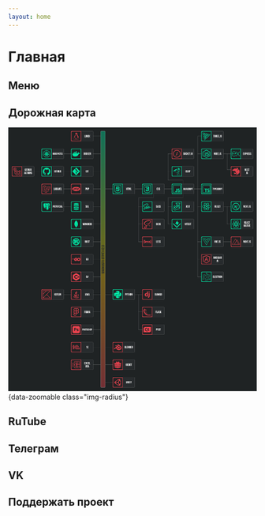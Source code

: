 ```yaml
---
layout: home
---
```


# Главная

## Меню

<script setup>
import TileGrid from './.vitepress/components/TileGrid.vue'
import CodePreview from './.vitepress/components/CodePreview.vue'

const menu_tiles = [
  {
    title: 'HTML',
    icon: '/logos/html5-logo.svg',
    // description: 'Генератор статических сайтов, используемый для создания документации',
    link: '/html/page_001',
  },  
  {
    title: 'VitePress',
    icon: '/logos/vite-logo.svg',
    // description: 'Генератор статических сайтов, используемый для создания документации',
    link: '/vitepress/page_001',
  },  
  {
    title: 'Jest',
    icon: '/logos/jest-logo-002.svg',
    // description: 'Фреймворк для тестирования JavaScript',
    link: '/jest/page_001',
  },
  {
    title: '1С',
    icon: '/logos/1c-logo.svg',
    // description: 'Создание и настройка конфигураций',
    link: '/1c/page_001',
  },  
  // {
  //   title: 'Rust',
  //   icon: '/logos/rust-logo.svg',
  //   // description: 'Создание и настройка конфигураций',
  //   // link: '/rust/page_001',
  // },
  // {
  //   title: 'GSAP',
  //   icon: '/logos/gsap-logo.svg',
  //   description: 'Библиотека JavaScript для высокопроизводительной анимации',
  //   link: '/gsap/page_1',
  // },
  // {
  //   title: 'Socket.io',
  //   icon: '/logos/socketio-logo.svg',
  //   description: 'Библиотека JavaScript для веб-приложений и обмена данными в реальном времени',
  //   link: '/socketio/page_1',
  // },
]

const rutube_tiles = [
  {
    title: 'RuTube',
    icon: '/logos/rutube-logo-002.svg',
    // description: 'Основной канал',
    link: 'https://rutube.ru/channel/24742327/',
    target: '_blank',
  },  
]

const telegram_tiles = [
  {
    title: 'Telegram',
    icon: '/logos/telegram-logo-002.svg',
    description: 'Основной канал',
    link: 'https://t.me/markusfx_itpit',
    target: '_blank',
  },  
  {
    title: 'Telegram',
    icon: '/logos/telegram-logo-002.svg',
    description: 'Life-канал',
    link: 'https://t.me/markusfx_itpit_any',
    target: '_blank',
  },
]

const vk_tiles = [
  {
    title: 'VK',
    icon: '/logos/vk-logo.svg',
    description: 'Основная группа',
    link: 'https://vk.com/markusfx_itpit',
    target: '_blank',
  },  
]

const donats_tiles = [
  {
    title: 'Donation Alerts',
    icon: '/logos/da-logo.svg',
    // description: '-',
    link: 'https://www.donationalerts.com/r/markusfx',
    target: '_blank',
  },
  {
    title: 'Boosty',
    icon: '/logos/boosty-logo.svg',
    // description: '-',
    link: 'https://boosty.to/markusfx',
    target: '_blank',
  },  
]

</script>

<TileGrid :tiles="menu_tiles" />

## Дорожная карта

![road_map](/images/road_map.png){data-zoomable class="img-radius"}

## RuTube

<TileGrid :tiles="rutube_tiles" />

## Телеграм

<TileGrid :tiles="telegram_tiles" />

## VK

<TileGrid :tiles="vk_tiles" />

## Поддержать проект

<TileGrid :tiles="donats_tiles" />
